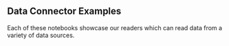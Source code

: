 ## Data Connector Examples

Each of these notebooks showcase our readers which can read data from a variety of data sources.